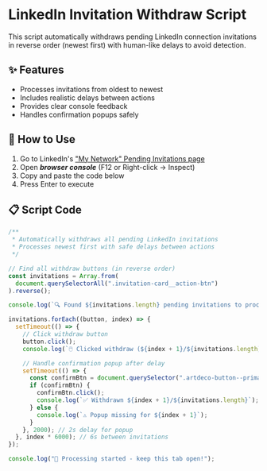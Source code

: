 # LinkedIn Invitation Withdraw Script

This script automatically withdraws pending LinkedIn connection invitations in reverse order (newest first) with human-like delays to avoid detection.

## ✨ Features

- Processes invitations from oldest to newest
- Includes realistic delays between actions
- Provides clear console feedback
- Handles confirmation popups safely

## 🚀 How to Use

1. Go to LinkedIn's ["My Network" Pending Invitations page](https://www.linkedin.com/mynetwork/invitation-manager/sent/)
2. Open ***browser console*** (F12 or Right-click → Inspect)
3. Copy and paste the code below
4. Press Enter to execute

## 📋 Script Code

```javascript
/**
 * Automatically withdraws all pending LinkedIn invitations
 * Processes newest first with safe delays between actions
 */

// Find all withdraw buttons (in reverse order)
const invitations = Array.from(
  document.querySelectorAll(".invitation-card__action-btn")
).reverse();

console.log(`🔍 Found ${invitations.length} pending invitations to process`);

invitations.forEach((button, index) => {
  setTimeout(() => {
    // Click withdraw button
    button.click();
    console.log(`🖱️ Clicked withdraw (${index + 1}/${invitations.length})`);

    // Handle confirmation popup after delay
    setTimeout(() => {
      const confirmBtn = document.querySelector(".artdeco-button--primary");
      if (confirmBtn) {
        confirmBtn.click();
        console.log(`✅ Withdrawn ${index + 1}/${invitations.length}`);
      } else {
        console.log(`⚠️ Popup missing for ${index + 1}`);
      }
    }, 2000); // 2s delay for popup
  }, index * 6000); // 6s between invitations
});

console.log("🚀 Processing started - keep this tab open!");
```
